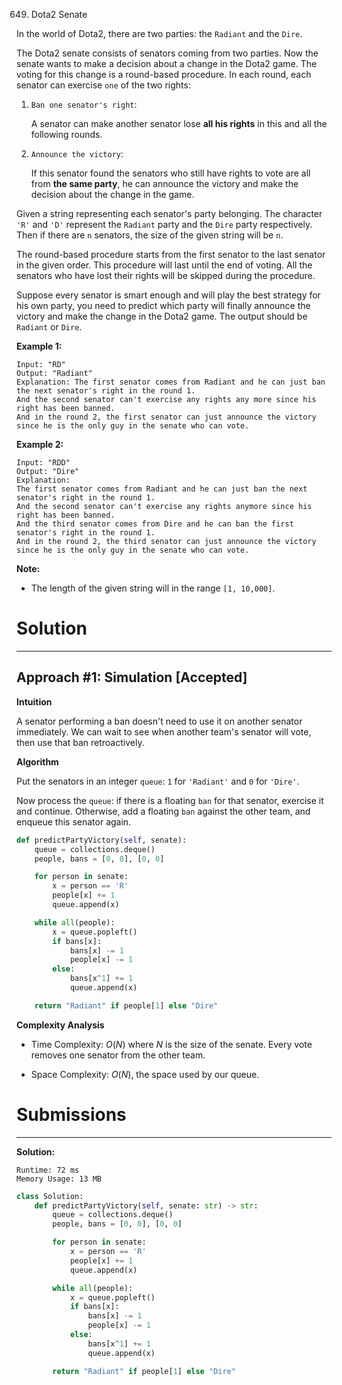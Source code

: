649. Dota2 Senate

In the world of Dota2, there are two parties: the `Radiant` and the `Dire`.

The Dota2 senate consists of senators coming from two parties. Now the senate wants to make a decision about a change in the Dota2 game. The voting for this change is a round-based procedure. In each round, each senator can exercise `one` of the two rights:

1. `Ban one senator's right`:

    A senator can make another senator lose **all his rights** in this and all the following rounds.
1. `Announce the victory`:

    If this senator found the senators who still have rights to vote are all from **the same party**, he can announce the victory and make the decision about the change in the game.
 

Given a string representing each senator's party belonging. The character `'R'` and `'D'` represent the `Radiant` party and the `Dire` party respectively. Then if there are `n` senators, the size of the given string will be `n`.

The round-based procedure starts from the first senator to the last senator in the given order. This procedure will last until the end of voting. All the senators who have lost their rights will be skipped during the procedure.

Suppose every senator is smart enough and will play the best strategy for his own party, you need to predict which party will finally announce the victory and make the change in the Dota2 game. The output should be `Radiant` or `Dire`.

**Example 1:**
```
Input: "RD"
Output: "Radiant"
Explanation: The first senator comes from Radiant and he can just ban the next senator's right in the round 1. 
And the second senator can't exercise any rights any more since his right has been banned. 
And in the round 2, the first senator can just announce the victory since he is the only guy in the senate who can vote.
```

**Example 2:**
```
Input: "RDD"
Output: "Dire"
Explanation: 
The first senator comes from Radiant and he can just ban the next senator's right in the round 1. 
And the second senator can't exercise any rights anymore since his right has been banned. 
And the third senator comes from Dire and he can ban the first senator's right in the round 1. 
And in the round 2, the third senator can just announce the victory since he is the only guy in the senate who can vote.
```

**Note:**

* The length of the given string will in the range `[1, 10,000]`.

# Solution
---
## Approach #1: Simulation [Accepted]
**Intuition**

A senator performing a ban doesn't need to use it on another senator immediately. We can wait to see when another team's senator will vote, then use that ban retroactively.

**Algorithm**

Put the senators in an integer `queue`: `1` for `'Radiant'` and `0` for `'Dire'`.

Now process the `queue`: if there is a floating `ban` for that senator, exercise it and continue. Otherwise, add a floating `ban` against the other team, and enqueue this senator again.

```python
def predictPartyVictory(self, senate):
    queue = collections.deque()
    people, bans = [0, 0], [0, 0]

    for person in senate:
        x = person == 'R'
        people[x] += 1
        queue.append(x)

    while all(people):
        x = queue.popleft()
        if bans[x]:
            bans[x] -= 1
            people[x] -= 1
        else:
            bans[x^1] += 1
            queue.append(x)

    return "Radiant" if people[1] else "Dire"
```

**Complexity Analysis**

* Time Complexity: $O(N)$ where $N$ is the size of the senate. Every vote removes one senator from the other team.

* Space Complexity: $O(N)$, the space used by our queue.

# Submissions
---
**Solution:**
```
Runtime: 72 ms
Memory Usage: 13 MB
```
```python
class Solution:
    def predictPartyVictory(self, senate: str) -> str:
        queue = collections.deque()
        people, bans = [0, 0], [0, 0]

        for person in senate:
            x = person == 'R'
            people[x] += 1
            queue.append(x)

        while all(people):
            x = queue.popleft()
            if bans[x]:
                bans[x] -= 1
                people[x] -= 1
            else:
                bans[x^1] += 1
                queue.append(x)

        return "Radiant" if people[1] else "Dire"
```